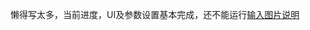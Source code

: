 懒得写太多，当前进度，UI及参数设置基本完成，还不能运行[输入图片说明](https://images.gitee.com/uploads/images/2020/0519/170646_7ca65ff0_7430527.png "QQ截图20200519170622.png")